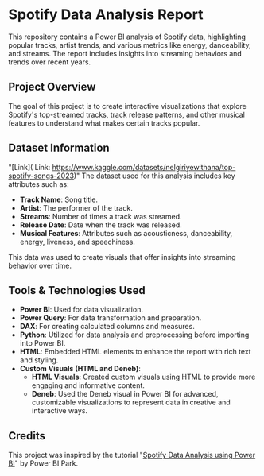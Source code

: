 # Spotify Data Analysis Report

This repository contains a Power BI analysis of Spotify data, highlighting popular tracks, artist trends, and various metrics like energy, danceability, and streams. The report includes insights into streaming behaviors and trends over recent years.

## Project Overview
The goal of this project is to create interactive visualizations that explore Spotify's top-streamed tracks, track release patterns, and other musical features to understand what makes certain tracks popular.

## Dataset Information 
"[Link]( Link: https://www.kaggle.com/datasets/nelgiriyewithana/top-spotify-songs-2023)"
The dataset used for this analysis includes key attributes such as:
- **Track Name**: Song title.
- **Artist**: The performer of the track.
- **Streams**: Number of times a track was streamed.
- **Release Date**: Date when the track was released.
- **Musical Features**: Attributes such as acousticness, danceability, energy, liveness, and speechiness.
 

This data was used to create visuals that offer insights into streaming behavior over time.

## Tools & Technologies Used
- **Power BI**: Used for data visualization.
- **Power Query**: For data transformation and preparation.
- **DAX**: For creating calculated columns and measures.
- **Python**: Utilized for data analysis and preprocessing before importing into Power BI.
- **HTML**: Embedded HTML elements to enhance the report with rich text and styling.
- **Custom Visuals (HTML and Deneb)**:
  - **HTML Visuals**: Created custom visuals using HTML to provide more engaging and informative content.
  - **Deneb**: Used the Deneb visual in Power BI for advanced, customizable visualizations to represent data in creative and interactive ways.


## Credits
This project was inspired by the tutorial "[Spotify Data Analysis using Power BI](https://www.youtube.com/watch?v=ZSrVOyKAC4Y)" by Power BI Park.

